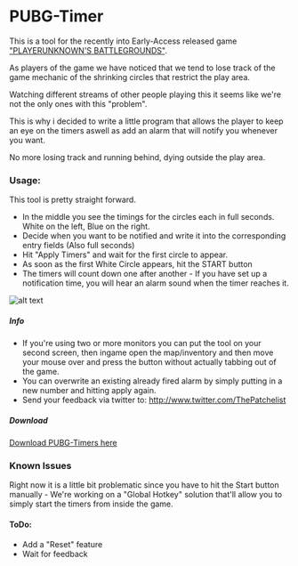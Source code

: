 # PUBG-Timer

This is a tool for the recently into Early-Access released game ["PLAYERUNKNOWN'S BATTLEGROUNDS"](http://store.steampowered.com/app/578080/PLAYERUNKNOWNS_BATTLEGROUNDS/).

As players of the game we have noticed that we tend to lose track of the game mechanic of the shrinking circles that restrict the play area.

Watching different streams of other people playing this it seems like we're not the only ones with this "problem".

This is why i decided to write a little program that allows the player to keep an eye on the timers aswell as add an alarm that will notify you whenever you want.

No more losing track and running behind, dying outside the play area.

### Usage:

This tool is pretty straight forward.

- In the middle you see the timings for the circles each in full seconds. White on the left, Blue on the right.
- Decide when you want to be notified and write it into the corresponding entry fields (Also full seconds)
- Hit "Apply Timers" and wait for the first circle to appear.
- As soon as the first White Circle appears, hit the START button
- The timers will count down one after another - If you have set up a notification time, you will hear an alarm sound when the timer reaches it.

![alt text](https://i.imgur.com/LTzwTlC.png "Program Interface")

##### Info

- If you're using two or more monitors you can put the tool on your second screen, then ingame open the map/inventory and then move your mouse over and press the button without actually tabbing out of the game.
- You can overwrite an existing already fired alarm by simply putting in a new number and hitting apply again.
- Send your feedback via twitter to: http://www.twitter.com/ThePatchelist

##### Download

[Download PUBG-Timers here](https://github.com/ThePatchelist/PUBG-Timers/releases/download/v1.0.0/PUBGTimer-1.0.0.zip)

### Known Issues

Right now it is a little bit problematic since you have to hit the Start button manually - We're working on a "Global Hotkey" solution that'll allow you to simply start the timers from inside the game.

#### ToDo:
- Add a "Reset" feature
- Wait for feedback
